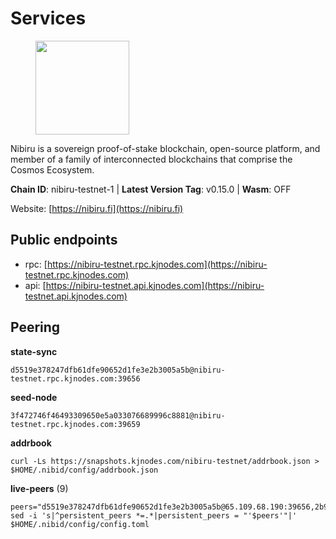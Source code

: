 # Services

<figure><img src="https://raw.githubusercontent.com/kj89/testnet_manuals/main/pingpub/logos/nibiru.png" width="150" alt=""><figcaption></figcaption></figure>

Nibiru is a sovereign proof-of-stake blockchain, open-source platform,  and member of a family of interconnected blockchains that comprise the Cosmos Ecosystem.

**Chain ID**: nibiru-testnet-1 | **Latest Version Tag**: v0.15.0 | **Wasm**: OFF

Website: [https://nibiru.fi](https://nibiru.fi)


## Public endpoints

* rpc: [https://nibiru-testnet.rpc.kjnodes.com](https://nibiru-testnet.rpc.kjnodes.com)
* api: [https://nibiru-testnet.api.kjnodes.com](https://nibiru-testnet.api.kjnodes.com)

## Peering

**state-sync**

```
d5519e378247dfb61dfe90652d1fe3e2b3005a5b@nibiru-testnet.rpc.kjnodes.com:39656
```

**seed-node**

```
3f472746f46493309650e5a033076689996c8881@nibiru-testnet.rpc.kjnodes.com:39659
```

**addrbook**
```
curl -Ls https://snapshots.kjnodes.com/nibiru-testnet/addrbook.json > $HOME/.nibid/config/addrbook.json
```

**live-peers** (9)
```
peers="d5519e378247dfb61dfe90652d1fe3e2b3005a5b@65.109.68.190:39656,2b93c4402a26adc73e043d9a35f3cedd4aea311b@149.102.129.200:26656,0fec0239dfc520a99c7bd80fbe6d2a7c6ee00aa3@188.40.204.217:26656,dc0bf3c87213890503648dd2b66b8badf9b9287f@195.201.197.4:38656,7cbdf8c9365b65353976e62cb3449a65ac973f1d@95.217.188.207:26656,64a7e8acdfb325c4fb2a9912db4e13fe378a0a41@188.34.202.151:26656,f28eb26fa495c874d267a34c5e35f1dedfbc6960@185.240.103.233:26656,95514d97c9d0776478bee64353d986583a95c72e@185.135.137.193:26656,fb9a2b9f5389030fb3a9673e3fe9c3eee9dca869@185.190.143.50:26656"
sed -i 's|^persistent_peers *=.*|persistent_peers = "'$peers'"|' $HOME/.nibid/config/config.toml
```
